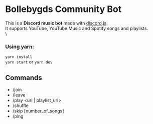 # Bollebygds Community Bot

This is a **Discord music bot** made with [discord.js](https://discord.js.org/#/).\
It supports YouTube, YouTube Music and Spotify songs and playlists.\
\
### Using yarn:
`yarn install`\
`yarn start` or `yarn dev`

## Commands

- /join
- /leave
- /play <url | playlist_url>
- /shuffle
- /skip [number_of_songs]
- /ping
